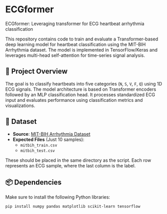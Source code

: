 # ECGformer
ECGformer: Leveraging transformer for ECG heartbeat arrhythmia classification


This repository contains code to train and evaluate a Transformer-based deep learning model for heartbeat classification using the MIT-BIH Arrhythmia dataset. The model is implemented in TensorFlow/Keras and leverages multi-head self-attention for time-series signal analysis.

## 🧠 Project Overview

The goal is to classify heartbeats into five categories (`N`, `S`, `V`, `F`, `Q`) using 1D ECG signals. The model architecture is based on Transformer encoders followed by an MLP classification head. It processes standardized ECG input and evaluates performance using classification metrics and visualizations.

## 📁 Dataset

- **Source**: [MIT-BIH Arrhythmia Dataset](https://physionet.org/content/mitdb/1.0.0/)
- **Expected Files** (Just 10 samples):  
  - `mitbih_train.csv`  
  - `mitbih_test.csv`

These should be placed in the same directory as the script. Each row represents an ECG sample, where the last column is the label.

## 📦 Dependencies

Make sure to install the following Python libraries:

```bash
pip install numpy pandas matplotlib scikit-learn tensorflow


